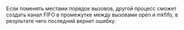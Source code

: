 Если поменять местами порядок вызовов, другой процесс сможет создать канал FIFO в промежутке между вызовами open и mkfifo, в результате чего последний вернет ошибку.
